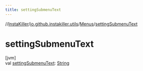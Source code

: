 ```yaml
---
title: settingSubmenuText
---
```

//[InstaKiller](../../../index.html)/[io.github.instakiller.utils](../index.html)/[Menus](index.html)/[settingSubmenuText](setting-submenu-text.html)



# settingSubmenuText



[jvm]\
val [settingSubmenuText](setting-submenu-text.html): [String](https://kotlinlang.org/api/latest/jvm/stdlib/kotlin/-string/index.html)




